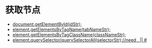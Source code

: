 # 获取节点
* [document.getElementById(idStr);]()
* [element.getElementsByTagName(tabNameStr);]()
* [element.getElementsByTagClassName(classNameStr);]()
* [element.querySelector/querySelectorAll(selectorStr);//need . || #]()
